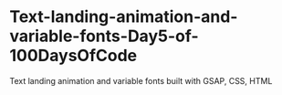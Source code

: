 # Text-landing-animation-and-variable-fonts-Day5-of-100DaysOfCode
Text landing animation and variable fonts built with GSAP, CSS, HTML
